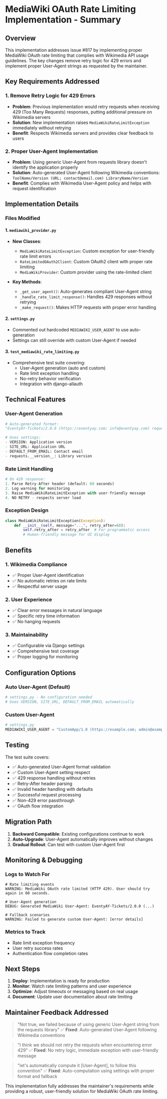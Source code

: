 # MediaWiki OAuth Rate Limiting Implementation - Summary

## Overview
This implementation addresses issue #817 by implementing proper MediaWiki OAuth rate limiting that complies with Wikimedia API usage guidelines. The key changes remove retry logic for 429 errors and implement proper User-Agent strings as requested by the maintainer.

## Key Requirements Addressed

### 1. Remove Retry Logic for 429 Errors
- **Problem**: Previous implementation would retry requests when receiving 429 (Too Many Requests) responses, putting additional pressure on Wikimedia servers
- **Solution**: New implementation raises `MediaWikiRateLimitException` immediately without retrying
- **Benefit**: Respects Wikimedia servers and provides clear feedback to users

### 2. Proper User-Agent Implementation
- **Problem**: Using generic User-Agent from requests library doesn't identify the application properly
- **Solution**: Auto-generated User-Agent following Wikimedia conventions: `ToolName/Version (URL; contact@email.com) LibraryName/Version`
- **Benefit**: Complies with Wikimedia User-Agent policy and helps with request identification

## Implementation Details

### Files Modified

#### 1. `mediawiki_provider.py`
- **New Classes**:
  - `MediaWikiRateLimitException`: Custom exception for user-friendly rate limit errors
  - `RateLimitedOAuth2Client`: Custom OAuth2 client with proper rate limiting
  - `MediaWikiProvider`: Custom provider using the rate-limited client

- **Key Methods**:
  - `_get_user_agent()`: Auto-generates compliant User-Agent string
  - `_handle_rate_limit_response()`: Handles 429 responses without retrying
  - `_make_request()`: Makes HTTP requests with proper error handling

#### 2. `settings.py`
- Commented out hardcoded `MEDIAWIKI_USER_AGENT` to use auto-generation
- Settings can still override with custom User-Agent if needed

#### 3. `test_mediawiki_rate_limiting.py`
- Comprehensive test suite covering:
  - User-Agent generation (auto and custom)
  - Rate limit exception handling
  - No-retry behavior verification
  - Integration with django-allauth

## Technical Features

### User-Agent Generation
```python
# Auto-generated format:
"EventyAY-Tickets/2.0.0 (https://eventyay.com; info@eventyay.com) requests/2.31.0"

# Uses settings:
- VERSION: Application version
- SITE_URL: Application URL
- DEFAULT_FROM_EMAIL: Contact email
- requests.__version__: Library version
```

### Rate Limit Handling
```python
# On 429 response:
1. Parse Retry-After header (default: 60 seconds)
2. Log warning for monitoring
3. Raise MediaWikiRateLimitException with user-friendly message
4. NO RETRY - respects server load
```

### Exception Design
```python
class MediaWikiRateLimitException(Exception):
    def __init__(self, message="...", retry_after=60):
        self.retry_after = retry_after  # For programmatic access
        # Human-friendly message for UI display
```

## Benefits

### 1. Wikimedia Compliance
- ✅ Proper User-Agent identification
- ✅ No automatic retries on rate limits
- ✅ Respectful server usage

### 2. User Experience
- ✅ Clear error messages in natural language
- ✅ Specific retry time information
- ✅ No hanging requests

### 3. Maintainability
- ✅ Configurable via Django settings
- ✅ Comprehensive test coverage
- ✅ Proper logging for monitoring

## Configuration Options

### Auto User-Agent (Default)
```python
# settings.py - No configuration needed
# Uses VERSION, SITE_URL, DEFAULT_FROM_EMAIL automatically
```

### Custom User-Agent
```python
# settings.py
MEDIAWIKI_USER_AGENT = "CustomApp/1.0 (https://example.com; admin@example.com) requests/2.31.0"
```

## Testing

The test suite covers:
- ✅ Auto-generated User-Agent format validation
- ✅ Custom User-Agent setting respect
- ✅ 429 response handling without retries
- ✅ Retry-After header parsing
- ✅ Invalid header handling with defaults
- ✅ Successful request processing
- ✅ Non-429 error passthrough
- ✅ OAuth flow integration

## Migration Path

1. **Backward Compatible**: Existing configurations continue to work
2. **Auto-Upgrade**: User-Agent automatically improves without changes
3. **Gradual Rollout**: Can test with custom User-Agent first

## Monitoring & Debugging

### Logs to Watch For
```
# Rate limiting events
WARNING: MediaWiki OAuth rate limited (HTTP 429). User should try again in 60 seconds.

# User-Agent generation
DEBUG: Generated MediaWiki User-Agent: EventyAY-Tickets/2.0.0 (...)

# Fallback scenarios
WARNING: Failed to generate custom User-Agent: [error details]
```

### Metrics to Track
- Rate limit exception frequency
- User retry success rates
- Authentication flow completion rates

## Next Steps

1. **Deploy**: Implementation is ready for production
2. **Monitor**: Watch rate limiting patterns and user experience
3. **Optimize**: Adjust timeouts or messaging based on real usage
4. **Document**: Update user documentation about rate limiting

## Maintainer Feedback Addressed

> "Not true, we failed because of using generic User-Agent string from the requests library"
✅ **Fixed**: Auto-generated User-Agent following Wikimedia conventions

> "I think we should not retry the requests when encountering error 429"
✅ **Fixed**: No retry logic, immediate exception with user-friendly message

> "let's automatically compute it [User-Agent], to follow this convention"
✅ **Fixed**: Auto-computation using settings with proper format and fallback

This implementation fully addresses the maintainer's requirements while providing a robust, user-friendly solution for MediaWiki OAuth rate limiting.
